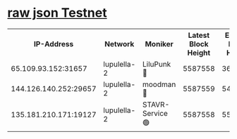 [raw json Testnet](https://rpc-check.jaclalt.stavr.tech/jaclalt/rpc-jaclalt-result.json)
=

<table><tr><th>IP-Address</th><th>Network</th><th>Moniker</th><th>Latest Block Height</th><th>Earliest Block Height</th><th>Catching Up</th><th>Voting Power</th><th>Scan Time</th></tr><tr><td>65.109.93.152:31657</td><td>lupulella-2</td><td>LiluPunk 🔴</td><td>5587558</td><td>3688866</td><td>False</td><td>685033</td><td>2023-12-06T02:22:51.833057447UTC</td></tr><tr><td>144.126.140.252:29657</td><td>lupulella-2</td><td>moodman 🔴</td><td>5587559</td><td>5487559</td><td>False</td><td>769094</td><td>2023-12-06T02:22:58.833556316UTC</td></tr><tr><td>135.181.210.171:19127</td><td>lupulella-2</td><td>STAVR-Service 🟢</td><td>5587558</td><td>5585401</td><td>False</td><td>0</td><td>2023-12-06T02:22:51.413108845UTC</td></tr></table>

